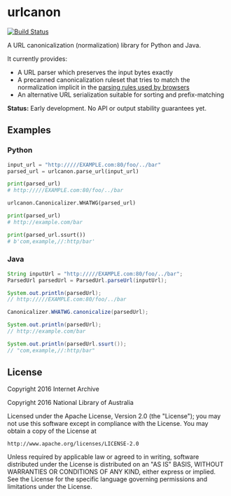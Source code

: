 urlcanon
========

[![Build Status](https://travis-ci.org/iipc/urlcanon.svg?branch=master)](https://travis-ci.org/iipc/urlcanon)

A URL canonicalization (normalization) library for Python and Java.

It currently provides:

* A URL parser which preserves the input bytes exactly
* A precanned canonicalization ruleset that tries to match the normalization implicit in the [parsing rules used by browsers](https://url.spec.whatwg.org/)
* An alternative URL serialization suitable for sorting and prefix-matching

**Status:** Early development. No API or output stability guarantees yet.

## Examples

### Python

```python
input_url = "http://///EXAMPLE.com:80/foo/../bar"
parsed_url = urlcanon.parse_url(input_url)

print(parsed_url)
# http://///EXAMPLE.com:80/foo/../bar

urlcanon.Canonicalizer.WHATWG(parsed_url)

print(parsed_url)
# http://example.com/bar

print(parsed_url.ssurt())
# b'com,example,//:http/bar'

```

### Java

```java
String inputUrl = "http://///EXAMPLE.com:80/foo/../bar";
ParsedUrl parsedUrl = ParsedUrl.parseUrl(inputUrl);

System.out.println(parsedUrl);
// http://///EXAMPLE.com:80/foo/../bar

Canonicalizer.WHATWG.canonicalize(parsedUrl);

System.out.println(parsedUrl);
// http://example.com/bar

System.out.println(parsedUrl.ssurt());
// "com,example,//:http/bar"
```

## License

Copyright 2016 Internet Archive

Copyright 2016 National Library of Australia

Licensed under the Apache License, Version 2.0 (the "License"); you may
not use this software except in compliance with the License. You may
obtain a copy of the License at

    http://www.apache.org/licenses/LICENSE-2.0

Unless required by applicable law or agreed to in writing, software
distributed under the License is distributed on an "AS IS" BASIS,
WITHOUT WARRANTIES OR CONDITIONS OF ANY KIND, either express or implied.
See the License for the specific language governing permissions and
limitations under the License.

